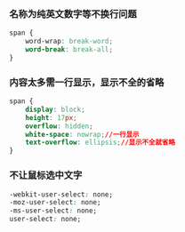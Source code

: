 ### 名称为纯英文数字等不换行问题
``` css
span {
    word-wrap: break-word;
    word-break: break-all;
}
```
### 内容太多需一行显示，显示不全的省略
``` css
span {
    display: block;
    height: 17px;
    overflow: hidden;
    white-space: nowrap;//一行显示
    text-overflow: ellipsis;//显示不全就省略
}
```
### 不让鼠标选中文字
```css
-webkit-user-select: none;
-moz-user-select: none;
-ms-user-select: none;
user-select: none;
```
